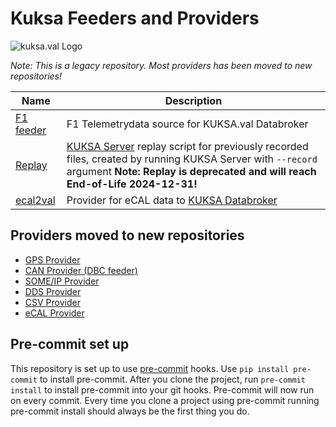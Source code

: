 # Kuksa Feeders and Providers
![kuksa.val Logo](./doc/img/logo.png)

*Note: This is a legacy repository. Most providers has been moved to new repositories!*


Name | Description
---- | -----------
[F1 feeder](./fone2val)        | F1 Telemetrydata source for KUKSA.val Databroker
[Replay](./replay)             |[KUKSA Server](https://github.com/eclipse/kuksa.val/tree/master/kuksa-val-server) replay script for previously recorded files, created by running KUKSA Server with `--record` argument **Note: Replay is deprecated and will reach End-of-Life 2024-12-31!**
[ecal2val](./ecal2val)             |Provider for eCAL data to [KUKSA Databroker](https://github.com/eclipse/kuksa.val/tree/master/kuksa_databroker)

## Providers moved to new repositories


* [GPS Provider](https://github.com/eclipse-kuksa/kuksa-gps-provider)
* [CAN Provider (DBC feeder)](https://github.com/eclipse-kuksa/kuksa-can-provider)
* [SOME/IP Provider](https://github.com/eclipse-kuksa/kuksa-someip-provider)
* [DDS Provider](https://github.com/eclipse-kuksa/kuksa-dds-provider)
* [CSV Provider](https://github.com/eclipse-kuksa/kuksa-csv-provider)
* [eCAL Provider](https://github.com/eclipse-kuksa/kuksa-incubation/tree/main/ecal2val)

## Pre-commit set up
This repository is set up to use [pre-commit](https://pre-commit.com/) hooks.
Use `pip install pre-commit` to install pre-commit.
After you clone the project, run `pre-commit install` to install pre-commit into your git hooks.
Pre-commit will now run on every commit.
Every time you clone a project using pre-commit running pre-commit install should always be the first thing you do.
